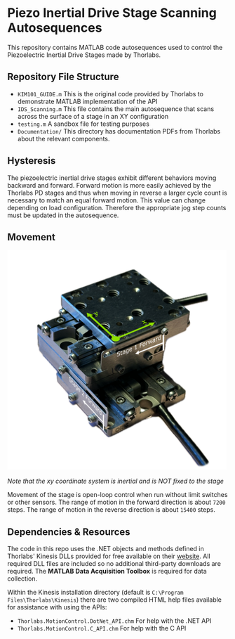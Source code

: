 # Piezo Inertial Drive Stage Scanning Autosequences

This repository contains MATLAB code autosequences used to control the Piezoelectric Inertial Drive Stages
made by Thorlabs.

## Repository File Structure
- `KIM101_GUIDE.m` This is the original code provided by Thorlabs to demonstrate MATLAB implementation of the API
- `IDS_Scanning.m` This file contains the main autosequence that scans across the surface of a stage in an XY configuration
- `testing.m`      A sandbox file for testing purposes
- `Documentation/` This directory has documentation PDFs from Thorlabs about the relevant components.

## Hysteresis
The piezoelectric inertial drive stages exhibit different behaviors moving backward and forward. Forward motion
is more easily achieved by the Thorlabs PD stages and thus when moving in reverse a larger cycle count is necessary
to match an equal forward motion. This value can change depending on load configuration. Therefore the
appropriate jog step counts must be updated in the autosequence.

## Movement
<img src="/assets/stagedirections.png" alt="Stage directions diagram" width="500"/>

*Note that the xy coordinate system is inertial and is NOT fixed to the stage*

Movement of the stage is open-loop control when run without limit switches or other sensors. The range of motion in the forward direction is about `7200` steps. The range of motion in the reverse direction is about `15400` steps.

## Dependencies & Resources
The code in this repo uses the .NET objects and methods defined in Thorlabs' Kinesis DLLs provided for free
available on their [website](https://www.thorlabs.com/software_pages/ViewSoftwarePage.cfm?Code=Motion_Control&viewtab=0).
All required DLL files are included so no additional third-party downloads are required. The **MATLAB Data Acquisition
Toolbox** is required for data collection.


Within the Kinesis installation directory (default is `C:\Program Files\Thorlabs\Kinesis`) there are two 
compiled HTML help files available for assistance with using the APIs:
- `Thorlabs.MotionControl.DotNet_API.chm` For help with the .NET API
- `Thorlabs.MotionControl.C_API.chm` For help with the C API
